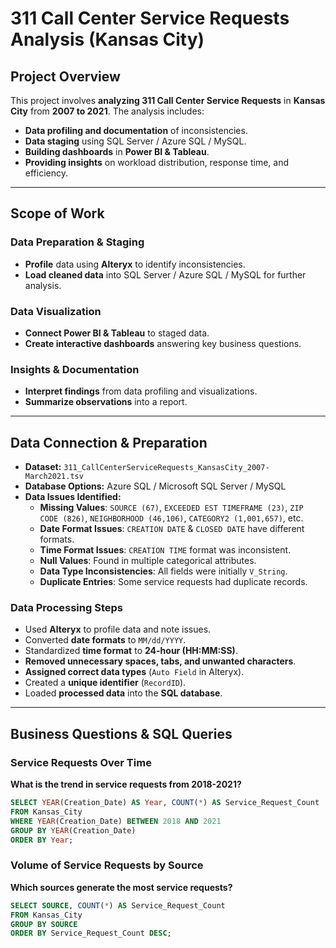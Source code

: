 # 311 Call Center Service Requests Analysis (Kansas City)

## Project Overview
This project involves **analyzing 311 Call Center Service Requests** in **Kansas City** from **2007 to 2021**. The analysis includes:
- **Data profiling and documentation** of inconsistencies.
- **Data staging** using SQL Server / Azure SQL / MySQL.
- **Building dashboards** in **Power BI & Tableau**.
- **Providing insights** on workload distribution, response time, and efficiency.

---

## Scope of Work
### Data Preparation & Staging
- **Profile** data using **Alteryx** to identify inconsistencies.
- **Load cleaned data** into SQL Server / Azure SQL / MySQL for further analysis.

### Data Visualization
- **Connect Power BI & Tableau** to staged data.
- **Create interactive dashboards** answering key business questions.

### Insights & Documentation
- **Interpret findings** from data profiling and visualizations.
- **Summarize observations** into a report.

---

## Data Connection & Preparation
- **Dataset:** `311_CallCenterServiceRequests_KansasCity_2007-March2021.tsv`
- **Database Options:** Azure SQL / Microsoft SQL Server / MySQL
- **Data Issues Identified:**
  - **Missing Values**: `SOURCE (67)`, `EXCEEDED EST TIMEFRAME (23)`, `ZIP CODE (826)`, `NEIGHBORHOOD (46,106)`, `CATEGORY2 (1,001,657)`, etc.
  - **Date Format Issues**: `CREATION DATE` & `CLOSED DATE` have different formats.
  - **Time Format Issues**: `CREATION TIME` format was inconsistent.
  - **Null Values**: Found in multiple categorical attributes.
  - **Data Type Inconsistencies**: All fields were initially `V_String`.
  - **Duplicate Entries**: Some service requests had duplicate records.

### **Data Processing Steps**
- Used **Alteryx** to profile data and note issues.  
- Converted **date formats** to `MM/dd/YYYY`.  
- Standardized **time format** to **24-hour (HH:MM:SS)**.  
- **Removed unnecessary spaces, tabs, and unwanted characters**.  
- **Assigned correct data types** (`Auto Field` in Alteryx).  
- Created a **unique identifier** (`RecordID`).  
- Loaded **processed data** into the **SQL database**.  

---

## Business Questions & SQL Queries

### Service Requests Over Time
**What is the trend in service requests from 2018-2021?**

```sql
SELECT YEAR(Creation_Date) AS Year, COUNT(*) AS Service_Request_Count
FROM Kansas_City
WHERE YEAR(Creation_Date) BETWEEN 2018 AND 2021
GROUP BY YEAR(Creation_Date)
ORDER BY Year;
```

### Volume of Service Requests by Source
**Which sources generate the most service requests?**

```sql
SELECT SOURCE, COUNT(*) AS Service_Request_Count
FROM Kansas_City
GROUP BY SOURCE
ORDER BY Service_Request_Count DESC;
```

